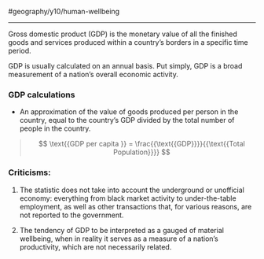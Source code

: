 #geography/y10/human-wellbeing 

---

Gross domestic product (GDP) is the monetary value of all the finished goods and services produced within a country’s borders in a specific time period. 

GDP is usually calculated on an annual basis. Put simply, GDP is a broad measurement of a nation’s overall economic activity.


### GDP calculations
- An approximation of the value of goods produced per person in the country, equal to the country’s GDP divided by the total number of people in the country.

> $$ \text{{GDP per capita }} = \frac{{\text{{GDP}}}}{{\text{{Total Population}}}} $$
  
### Criticisms:
1. The statistic does not take into account the underground or unofficial economy: everything from black market activity to under-the-table employment, as well as other transactions that, for various reasons, are not reported to the government.

2. The tendency of GDP to be interpreted as a gauged of material wellbeing, when in reality it serves as a measure of a nation’s productivity, which are not necessarily related.

